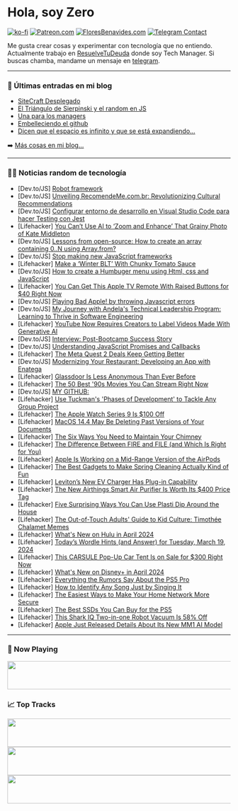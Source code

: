 # Hola, soy Zero

[![ko-fi](https://ko-fi.com/img/githubbutton_sm.svg)](https://ko-fi.com/J3J4N0LUK)
[![Patreon.com](https://img.shields.io/endpoint.svg?url=https%3A%2F%2Fshieldsio-patreon.vercel.app%2Fapi%3Fusername%3Dzerodragon%26type%3Dpatrons&style=for-the-badge)](https://patreon.com/zerodragon)
[![FloresBenavides.com](https://img.shields.io/website?down_message=oops&label=MiBlog&style=for-the-badge&up_message=online&url=https%3A%2F%2Ffloresbenavides.com)](https://floresbenavides.com)
[![Telegram Contact](https://img.shields.io/badge/escr%C3%ADbeme-ZeroDragon-%2326A5E4?style=for-the-badge&logo=telegram)](https://t.me/zerodragon)

Me gusta crear cosas y experimentar con tecnología que no entiendo.
Actualmente trabajo en [ResuelveTuDeuda](http://github.com/resuelve) donde soy Tech Manager.
Si buscas chamba, mandame un mensaje en [telegram](https://t.me/zerodragon).

---

### 📕 Últimas entradas en mi blog
<!-- BLOG-POST-LIST:START -->
- [SiteCraft Desplegado](https://floresbenavides.com/sitecraft-desplegado/)
- [El Triángulo de Sierpinski y el random en JS](https://floresbenavides.com/el-triangulo-de-sierpinski-y-el-random-en-js/)
- [Una para los managers](https://floresbenavides.com/una-para-los-managers/)
- [Embelleciendo el github](https://floresbenavides.com/embelleciendo-el-github/)
- [Dicen que el espacio es infinito y que se está expandiendo…](https://floresbenavides.com/dicen-que-el-espacio-es-infinito-y-que-se-esta-expandiendo/)
<!-- BLOG-POST-LIST:END -->

➡️ [Más cosas en mi blog...](https://floresbenavides.com)

---

### 👨‍💻 Noticias random de tecnología
<!-- TECH-POSTS:START -->
- [Dev.to/JS] [Robot framework](https://dev.to/algorytmus/robot-framework-41l7)
- [Dev.to/JS] [Unveiling RecomendeMe.com.br: Revolutionizing Cultural Recommendations](https://dev.to/sampseiol1/unveiling-recomendemecombr-revolutionizing-cultural-recommendations-338b)
- [Dev.to/JS] [Configurar entorno de desarrollo en Visual Studio Code para hacer Testing con Jest](https://dev.to/ccdosorio/configurar-entorno-de-desarrollo-en-visual-studio-code-para-hacer-testing-con-jest-541d)
- [Lifehacker] [You Can’t Use AI to ‘Zoom and Enhance’ That Grainy Photo of Kate Middleton](https://lifehacker.com/tech/ai-zoom-and-enhance-doesnt-actually-work)
- [Dev.to/JS] [Lessons from open-source: How to create an array containing 0..N using Array.from?](https://dev.to/ramunarasinga/lessons-from-open-source-how-to-create-an-array-containing-0n-using-arrayfrom-18de)
- [Dev.to/JS] [Stop making new JavaScript frameworks](https://dev.to/somestranger8/stop-making-javascript-new-frameworks-3obg)
- [Lifehacker] [Make a ‘Winter BLT’ With Chunky Tomato Sauce](https://lifehacker.com/food-drink/winter-blt-with-chunky-tomato-sauce)
- [Dev.to/JS] [How to create a Humbuger menu using Html, css and JavaScript](https://dev.to/ifymiracle/how-to-create-a-humbuger-menu-using-html-css-and-javascript-3ehd)
- [Lifehacker] [You Can Get This Apple TV Remote With Raised Buttons for $40 Right Now](https://lifehacker.com/tech/apple-tv-remote-sale)
- [Dev.to/JS] [Playing Bad Apple! by throwing Javascript errors](https://dev.to/roveroniandrea/playing-bad-apple-by-throwing-javascript-errors-ip1)
- [Dev.to/JS] [My Journey with Andela&#39;s Technical Leadership Program: Learning to Thrive in Software Engineering](https://dev.to/thatdudewhocodes/my-journey-with-andelas-technical-leadership-program-learning-to-thrive-in-software-engineering-4dmj)
- [Lifehacker] [YouTube Now Requires Creators to Label Videos Made With Generative AI](https://lifehacker.com/tech/youtube-requires-creators-to-label-videos-made-with-generative-ai)
- [Dev.to/JS] [Interview: Post-Bootcamp Success Story](https://dev.to/brittleestill/interview-post-bootcamp-success-story-2ih2)
- [Dev.to/JS] [Understanding JavaScript Promises and Callbacks](https://dev.to/jenishdabhi/understanding-javascript-promises-and-callbacks-p2n)
- [Lifehacker] [The Meta Quest 2 Deals Keep Getting Better](https://lifehacker.com/entertainment/meta-quest-2-bundle-sale-on-amazon)
- [Dev.to/JS] [Modernizing Your Restaurant: Developing an App with Enatega](https://dev.to/alvinal9/modernizing-your-restaurant-developing-an-app-with-enatega-6l6)
- [Lifehacker] [Glassdoor Is Less Anonymous Than Ever Before](https://lifehacker.com/work/glassdoor-is-less-anonymous-than-ever-before)
- [Lifehacker] [The 50 Best &#39;90s Movies You Can Stream Right Now](https://lifehacker.com/the-best-90s-movies-you-can-stream-right-now-1850921813)
- [Dev.to/JS] [MY GITHUB:](https://dev.to/soumilgit/my-github-328n)
- [Lifehacker] [Use Tuckman&#39;s &#39;Phases of Development&#39; to Tackle Any Group Project](https://lifehacker.com/work/tuckmans-phases-of-development-for-group-projects)
- [Lifehacker] [The Apple Watch Series 9 Is $100 Off](https://lifehacker.com/tech/apple-watch-series-9-discount)
- [Lifehacker] [MacOS 14.4 May Be Deleting Past Versions of Your Documents](https://lifehacker.com/tech/macos-144-has-a-bug-that-deletes-your-data)
- [Lifehacker] [The Six Ways You Need to Maintain Your Chimney](https://lifehacker.com/home/six-ways-maintain-chimney)
- [Lifehacker] [The Difference Between FIRE and FILE &lpar;and Which Is Right for You&rpar;](https://lifehacker.com/money/difference-between-fire-and-file-which-is-right-for-you)
- [Lifehacker] [Apple Is Working on a Mid-Range Version of the AirPods](https://lifehacker.com/tech/apple-working-on-mid-range-airpods-version)
- [Lifehacker] [The Best Gadgets to Make Spring Cleaning Actually Kind of Fun](https://lifehacker.com/home/best-spring-cleaning-products)
- [Lifehacker] [Leviton’s New EV Charger Has Plug-in Capability](https://lifehacker.com/travel/leviton-new-ev-charger-plugs-in-regular-outlet)
- [Lifehacker] [The New Airthings Smart Air Purifier Is Worth Its $400 Price Tag](https://lifehacker.com/tech/airthings-smart-air-purifier-review)
- [Lifehacker] [Five Surprising Ways You Can Use Plasti Dip Around the House](https://lifehacker.com/home/best-ways-to-use-plasti-dip)
- [Lifehacker] [The Out-of-Touch Adults&#39; Guide to Kid Culture: Timothée Chalamet Memes](https://lifehacker.com/entertainment/the-out-of-touch-adults-guide-to-kid-culture-timothee-chalamet-memes)
- [Lifehacker] [What&#39;s New on Hulu in April 2024](https://lifehacker.com/entertainment/whats-new-on-hulu-in-april-2024)
- [Lifehacker] [Today’s Wordle Hints &lpar;and Answer&rpar; for Tuesday, March 19, 2024](https://lifehacker.com/entertainment/wordle-hint-answer-today)
- [Lifehacker] [This CARSULE Pop-Up Car Tent Is on Sale for $300 Right Now](https://lifehacker.com/carsule-popup-car-tent-sale)
- [Lifehacker] [What&#39;s New on Disney+ in April 2024](https://lifehacker.com/entertainment/whats-new-on-disney-in-april-2024)
- [Lifehacker] [Everything the Rumors Say About the PS5 Pro](https://lifehacker.com/tech/everything-we-know-about-the-ps5-pro-so-far)
- [Lifehacker] [How to Identify Any Song Just by Singing It](https://lifehacker.com/how-to-identify-any-song-just-by-singing-it-1849039953)
- [Lifehacker] [The Easiest Ways to Make Your Home Network More Secure](https://lifehacker.com/home/how-to-make-your-home-security-system-and-wireless-network-safe)
- [Lifehacker] [The Best SSDs You Can Buy for the PS5](https://lifehacker.com/tech/best-ssd-for-ps5)
- [Lifehacker] [This Shark IQ Two-in-one Robot Vacuum Is 58% Off](https://lifehacker.com/home/shark-iq-2-in-1-robot-vacuum-sale)
- [Lifehacker] [Apple Just Released Details About Its New MM1 AI Model](https://lifehacker.com/tech/apple-released-details-about-its-new-mm1-ai-model)<!-- TECH-POSTS:END -->

---

### 🎵 Now Playing
<a href="https://spotify-now-playing-dun.vercel.app/now-playing?open"><img src="https://spotify-now-playing-dun.vercel.app/now-playing" width="540" height="64"></a>

### 📈 Top Tracks
<a href="https://spotify-now-playing-dun.vercel.app/top-tracks?i=1&open"><img src="https://spotify-now-playing-dun.vercel.app/top-tracks?i=1" width="540" height="64"></a>
<a href="https://spotify-now-playing-dun.vercel.app/top-tracks?i=2&open"><img src="https://spotify-now-playing-dun.vercel.app/top-tracks?i=2" width="540" height="64"></a>
<a href="https://spotify-now-playing-dun.vercel.app/top-tracks?i=3&open"><img src="https://spotify-now-playing-dun.vercel.app/top-tracks?i=3" width="540" height="64"></a>
